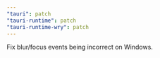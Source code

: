 ```yaml
---
"tauri": patch
"tauri-runtime": patch
"tauri-runtime-wry": patch
---
```


Fix blur/focus events being incorrect on Windows.
